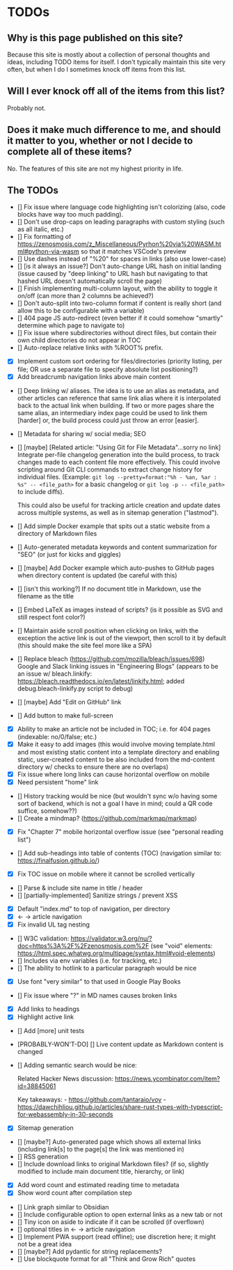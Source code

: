 # TODOs

## Why is this page published on this site?

Because this site is mostly about a collection of personal thoughts and ideas, including TODO items for itself. I don't typically maintain this site very often, but when I do I sometimes knock off items from this list.

## Will I ever knock off all of the items from this list?

Probably not.

## Does it make much difference to me, and should it matter to you, whether or not I decide to complete all of these items?

No. The features of this site are not my highest priority in life.

## The TODOs

- [] Fix issue where language code highlighting isn't colorizing (also, code blocks have way too much padding).
- [] Don't use drop-caps on leading paragraphs with custom styling (such as all italic, etc.)
- [] Fix formatting of https://zenosmosis.com/z_Miscellaneous/Pyrhon%20via%20WASM.html#python-via-wasm so that it matches VSCode's preview
- [] Use dashes instead of "%20" for spaces in links (also use lower-case)
- [] [is it always an issue?] Don't auto-change URL hash on initial landing (issue caused by "deep linking" to URL hash but navigating to that hashed URL doesn't automatically scroll the page)
- [] Finish implementing multi-column layout, with the ability to toggle it on/off (can more than 2 columns be achieved?)
- [] Don't auto-split into two-column format if content is really short (and allow this to be configurable with a variable)
- [] 404 page JS auto-redirect (even better if it could somehow "smartly" determine which page to navigate to)
- [] Fix issue where subdirectories without direct files, but contain their own child directories do not appear in TOC
- [] Auto-replace relative links with %ROOT% prefix.
- [X] Implement custom sort ordering for files/directories (priority listing, per file; OR use a separate file to specify absolute list positioning?)
- [X] Add breadcrumb navigation links above main content
- [] Deep linking w/ aliases. The idea is to use an alias as metadata, and other articles can reference that same link alias where it is interpolated back to the actual link when building. If two or more pages share the same alias, an intermediary index page could be used to link them [harder] or, the build process could just throw an error [easier].
- [] Metadata for sharing w/ social media; SEO
- [] [maybe] [Related article: "Using Git for File Metadata"...sorry no link] Integrate per-file changelog generation into the build process, to track changes made to each content file more effectively. This could involve scripting around Git CLI commands to extract change history for individual files. (Example: `git log --pretty=format:"%h - %an, %ar : %s" -- <file_path>` for a basic changelog or `git log -p -- <file_path>` to include diffs).

    This could also be useful for tracking article creation and update dates across multiple systems, as well as in sitemap generation ("lastmod").

- [] Add simple Docker example that spits out a static website from a directory of Markdown files
- [] Auto-generated metadata keywords and content summarization for "SEO" (or just for kicks and giggles)
- [] [maybe] Add Docker example which auto-pushes to GitHub pages when directory content is updated (be careful with this)
- [] [isn't this working?] If no document title in Markdown, use the filename as the title
- [] Embed LaTeX as images instead of scripts? (is it possible as SVG and still respect font color?)
- [] Maintain aside scroll position when clicking on links, with the exception the active link is out of the viewport, then scroll to it by default (this should make the site feel more like a SPA)
- [] Replace bleach (https://github.com/mozilla/bleach/issues/698) Google and Slack linking issues in "Engineering Blogs" (appears to be an issue w/ bleach.linkify: https://bleach.readthedocs.io/en/latest/linkify.html; added debug.bleach-linkify.py script to debug)
- [] [maybe] Add "Edit on GitHub" link
- [] Add button to make full-screen
- [X] Ability to make an article not be included in TOC; i.e. for 404 pages (indexable: no/0/false; etc.)
- [X] Make it easy to add images (this would involve moving template.html and most existing static content into a template directory and enabling static, user-created content to be also included from the md-content directory w/ checks to ensure there are no overlaps)
- [X] Fix issue where long links can cause horizontal overflow on mobile
- [X] Need persistent "home" link
- [] History tracking would be nice (but wouldn't sync w/o having some sort of backend, which is not a goal I have in mind; could a QR code suffice, somehow??)
- [] Create a mindmap? (https://github.com/markmap/markmap)
- [X] Fix "Chapter 7" mobile horizontal overflow issue (see "personal reading list")
- [] Add sub-headings into table of contents (TOC) (navigation similar to: https://finalfusion.github.io/)
- [X] Fix TOC issue on mobile where it cannot be scrolled vertically
- [] Parse & include site name in title / header
- [] [partially-implemented] Sanitize strings / prevent XSS
- [X] Default "index.md" to top of navigation, per directory
- [X] <- -> article navigation
- [X] Fix invalid UL tag nesting
- [] W3C validation: https://validator.w3.org/nu/?doc=https%3A%2F%2Fzenosmosis.com%2F (see "void" elements: https://html.spec.whatwg.org/multipage/syntax.html#void-elements)
- [] Includes via env variables (i.e. for tracking, etc.)
- [] The ability to hotlink to a particular paragraph would be nice
- [X] Use font "very similar" to that used in Google Play Books
- [] Fix issue where "?" in MD names causes broken links
- [X] Add links to headings
- [X] Highlight active link
- [] Add [more] unit tests
- [PROBABLY-WON'T-DO] [] Live content update as Markdown content is changed
- [] Adding semantic search would be nice: 

    Related Hacker News discussion: https://news.ycombinator.com/item?id=38845061
    
    Key takeaways:
      - https://github.com/tantaraio/voy
      - https://dawchihliou.github.io/articles/share-rust-types-with-typescript-for-webassembly-in-30-seconds
      

- [X] Sitemap generation
- [] [maybe?] Auto-generated page which shows all external links (including link[s] to the page[s] the link was mentioned in)
- [] RSS generation
- [] Include download links to original Markdown files? (if so, slightly modified to include main document title, hierarchy, or link)
- [X] Add word count and estimated reading time to metadata
- [X] Show word count after compilation step
- [] Link graph similar to Obsidian
- [] Include configurable option to open external links as a new tab or not
- [] Tiny icon on aside to indicate if it can be scrolled (if overflown)
- [] optional titles in <- -> article navigation
- [] Implement PWA support (read offline); use discretion here; it might not be a great idea
- [] [maybe?] Add pydantic for string replacements?
- [] Use blockquote format for all "Think and Grow Rich" quotes
